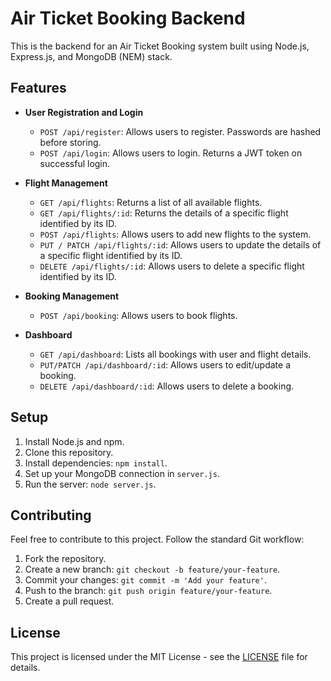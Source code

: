# Air Ticket Booking Backend

This is the backend for an Air Ticket Booking system built using Node.js, Express.js, and MongoDB (NEM) stack.

## Features

- **User Registration and Login**
  - `POST /api/register`: Allows users to register. Passwords are hashed before storing.
  - `POST /api/login`: Allows users to login. Returns a JWT token on successful login.

- **Flight Management**
  - `GET /api/flights`: Returns a list of all available flights.
  - `GET /api/flights/:id`: Returns the details of a specific flight identified by its ID.
  - `POST /api/flights`: Allows users to add new flights to the system.
  - `PUT / PATCH /api/flights/:id`: Allows users to update the details of a specific flight identified by its ID.
  - `DELETE /api/flights/:id`: Allows users to delete a specific flight identified by its ID.

- **Booking Management**
  - `POST /api/booking`: Allows users to book flights.

- **Dashboard**
  - `GET /api/dashboard`: Lists all bookings with user and flight details.
  - `PUT/PATCH /api/dashboard/:id`: Allows users to edit/update a booking.
  - `DELETE /api/dashboard/:id`: Allows users to delete a booking.

## Setup

1. Install Node.js and npm.
2. Clone this repository.
3. Install dependencies: `npm install`.
4. Set up your MongoDB connection in `server.js`.
5. Run the server: `node server.js`.

## Contributing

Feel free to contribute to this project. Follow the standard Git workflow:

1. Fork the repository.
2. Create a new branch: `git checkout -b feature/your-feature`.
3. Commit your changes: `git commit -m 'Add your feature'`.
4. Push to the branch: `git push origin feature/your-feature`.
5. Create a pull request.

## License

This project is licensed under the MIT License - see the [LICENSE](LICENSE) file for details.
